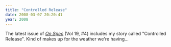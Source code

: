 ```yaml
---
title: "Controlled Release"
date: 2008-03-07 20:20:41
year: 2008
---
```

The latest issue of <a href="http://www.onspec.ca/"><em>On Spec</em></a> (Vol 19, #4) includes my story called "Controlled Release".  Kind of makes up for the weather we're having…
